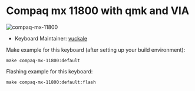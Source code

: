 # Compaq mx 11800 with qmk and VIA

![compaq-mx-11800](https://github.com/vuckale/compaq-mx-11800-qmk-via/blob/main/overview.png?raw=true)

<!--*A short description of the keyboard/project*-->

* Keyboard Maintainer: [vuckale](https://github.com/yourusername)
<!--* Hardware Supported: *The PCBs, controllers supported*-->
<!--* Hardware Availability: *Links to where you can find this hardware*-->

Make example for this keyboard (after setting up your build environment):

    make compaq-mx-11800:default

Flashing example for this keyboard:

    make compaq-mx-11800:default:flash

<!--See the [build environment setup](https://docs.qmk.fm/#/getting_started_build_tools) and the [make instructions](https://docs.qmk.fm/#/getting_started_make_guide) for more information. Brand new to QMK? Start with our [Complete Newbs Guide](https://docs.qmk.fm/#/newbs).-->
